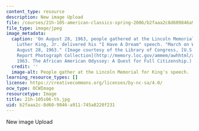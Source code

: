 ```yaml
---
content_type: resource
description: New image Upload
file: /courses/21h-105-american-classics-spring-2006/b2faaa2c8d609846a911745a8220f231_21h-105s06-th.jpg
file_type: image/jpeg
image_metadata:
  caption: 'On August 28, 1963, people gathered at the Lincoln Memorial where Martin
    Luther King, Jr. delivered his "I Have A Dream" speech. "March on Washington,
    August 28, 1963." (Image courtesy of the Library of Congress, [U.S. News and World
    Report Photograph Collection](http://memory.loc.gov/ammem/awhhtml/awpnp6/usnews_coll.html),
    1963. The African American Odyssey: A Quest for Full Citizenship.)'
  credit: ''
  image-alt: People gather at the Lincoln Memorial for King's speech.
learning_resource_types: []
license: https://creativecommons.org/licenses/by-nc-sa/4.0/
ocw_type: OCWImage
resourcetype: Image
title: 21h-105s06-th.jpg
uid: b2faaa2c-8d60-9846-a911-745a8220f231
---
```

New image Upload